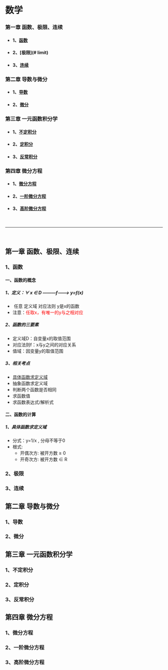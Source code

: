 #  数学



### 第一章 函数、极限、连续

- #### 1、[函数](#function)

- #### 2、[极限](# limit)

- #### 3、[连续](#coiled)

### 第二章  导数与微分

- #### 1、[导数](#derivative)

- #### 2、[微分](#differential)

### 第三章 一元函数积分学

- #### 1、[不定积分](#antiderivative)

- #### 2、[定积分](#DefiniteIntegral)

- #### 3、[反常积分](#AnomalyIntegrals)

### 第四章 微分方程

- #### 1、[微分方程](DifferentialEquation)

- #### 2、[一阶微分方程](#FirstOrder)

- #### 3、[高阶微分方程](#High)





<br>

------------------

<br>



## 第一章 函数、极限、连续

### 1、<a id="function">函数</a>

####  一、函数的概念

##### 1、定义：∀ x ∈ D  ———f———>  y=f(x)

- ​	  任意    定义域     对应法则     y是x的函数
- 注意：<font color="red">任取x，有唯一的y与之相对应</font>

##### 2、函数的三要素

- 定义域D：自变量x的取值范围
- 对应法则f：x与y之间的对应关系
- 值域：因变量y的取值范围

##### 3、相关考点

- [具体函数求定义域](#ConcreteFunctions)
- 抽象函数求定义域
- 判断两个函数是否相同
- 求函数值
- 求函数表达式/解析式

#### 二、函数的计算

##### 1、<a id="ConcreteFunctions">具体函数求定义域</a>

- 分式：y=1/x , 分母不等于0
- 根式:
  - 开偶次方: 被开方数 ≥ 0
  - 开奇次方: 被开方数  ∈ R



### 2、<a id="limit">极限</a>

### 3、<a id="coiled">连续</a>



## 第二章 导数与微分

### 1、<a id="derivative">导数</a>

### 2、<a id="differential">微分</a>



## 第三章 一元函数积分学

### 1、<a id="antiderivative">不定积分</a>

### 2、<a id="DefiniteIntegral">定积分</a>

### 3、<a id="AnomalyIntegrals">反常积分</a>



## 第四章 微分方程

### 1、<a id="DifferentialEquation">微分方程</a>

### 2、<a id="FirstOrder">一阶微分方程</a>

### 3、<a id="High">高阶微分方程</a>

